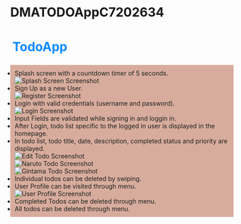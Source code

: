 # DMATODOAppC7202634


<h1 style="color:#1089ff;padding:5px;">TodoApp</h1>
<ul style="padding:10px;background:#d8ac9c;color:#1b2021">
  <li>Splash screen with a countdown timer of 5 seconds. <br/>
<img src="screenshots/splashScreen.JPG" alt="Splash Screen Screenshot" />
</li>
    <li>Sign Up as a new User. <br/>
<img src="screenshots/register.JPG" alt="Register Screenshot" >
</li>
    <li>Login with valid credentials (username and password).<br/>
<img src="screenshots/login.JPG" alt="Login Screenshot" >
</li>
    <li>Input Fields are validated while signing in and loggin in.</li>
    <li>After Login, todo list specific to the logged in user is displayed in the homepage.</li>
    <li>In todo list, todo title, date, description, completed status and priority are displayed.<br/>
<img src="screenshots/editNaruto.JPG" alt="Edit Todo Screenshot" >
<br/>
<img src="screenshots/naruto1.JPG" alt="Naruto Todo Screenshot" /><br/>
<img src="screenshots/gintama1.JPG" alt="Gintama Todo Screenshot">
</li>
    <li>Individual todos can be deleted by swiping.</li>
  <li>User Profile can be visited through menu. <br/>
<img src="screenshots/profile.JPG" alt="User Profile Screenshot">
</li>
    <li>Completed Todos can be deleted through menu.</li>
    <li>All todos can be deleted through menu.</li>

</ul>


